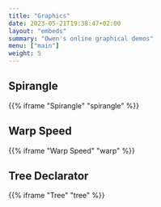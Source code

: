 ```yaml
---
title: "Graphics"
date: 2023-05-21T19:38:47+02:00
layout: "embeds"
summary: "Owen's online graphical demos"
menu: ["main"]
weight: 5
---
```


## Spirangle

{{% iframe "Spirangle" "spirangle" %}}

## Warp Speed

{{% iframe "Warp Speed" "warp" %}}

## Tree Declarator

{{% iframe "Tree" "tree" %}}
